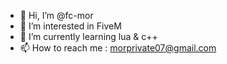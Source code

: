- 👋 Hi, I’m @fc-mor
- 👀 I’m interested in FiveM
- 🌱 I’m currently learning lua &  c++
- 📫 How to reach me :
morprivate07@gmail.com

